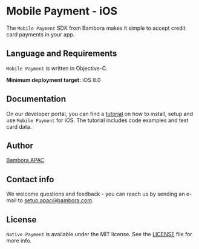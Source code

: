 # Mobile Payment - iOS

The `Mobile Payment` SDK from Bambora makes it simple to accept credit card payments in your app.

## Language and Requirements

`Mobile Payment` is written in Objective-C.

**Minimum deployment target:** iOS 8.0

## Documentation

On our developer portal, you can find a [tutorial](https://dev-apac.bambora.com/) on how to install, setup and use `Mobile Payment` for iOS. The tutorial includes code examples and test card data.

## Author

[Bambora APAC](http://www.bambora.com/en/au/)

## Contact info

We welcome questions and feedback - you can reach us by sending an e-mail to [setup.apac@bambora.com](mailto:setup.apac@bambora.com).

## License

`Native Payment` is available under the MIT license. See the [LICENSE](LICENSE) file for more info.
